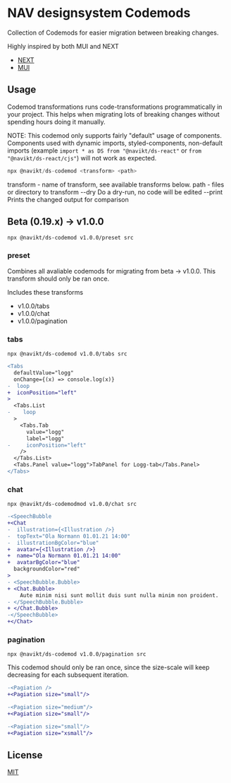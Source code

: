 # NAV designsystem Codemods

Collection of Codemods for easier migration between breaking changes.

Highly inspired by both MUI and NEXT

- [NEXT](https://nextjs.org/docs/advanced-features/codemods)
- [MUI](https://github.com/mui/material-ui/tree/master/packages/mui-codemod)

## Usage

Codemod transformations runs code-transformations programmatically in your project. This helps when migrating lots of breaking changes without spending hours doing it manually.

NOTE: This codemod only supports fairly "default" usage of components. Components used with dynamic imports, styled-components, non-default imports (example `import * as DS from "@navikt/ds-react"` or `from "@navikt/ds-react/cjs"`) will not work as expected.

```javascript
npx @navikt/ds-codemod <transform> <path>
```

transform - name of transform, see available transforms below.
path - files or directory to transform
--dry Do a dry-run, no code will be edited
--print Prints the changed output for comparison

## Beta (0.19.x) -> v1.0.0

`npx @navikt/ds-codemod v1.0.0/preset src`

### preset

Combines all avaliable codemods for migrating from beta -> v1.0.0. This transform should only be ran once.

Includes these transforms

- v1.0.0/tabs
- v1.0.0/chat
- v1.0.0/pagination

### tabs

`npx @navikt/ds-codemod v1.0.0/tabs src`

```diff
<Tabs
  defaultValue="logg"
  onChange={(x) => console.log(x)}
-  loop
+  iconPosition="left"
>
  <Tabs.List
-    loop
  >
    <Tabs.Tab
      value="logg"
      label="logg"
-     iconPosition="left"
    />
  </Tabs.List>
  <Tabs.Panel value="logg">TabPanel for Logg-tab</Tabs.Panel>
</Tabs>
```

### chat

`npx @navikt/ds-codemodmod v1.0.0/chat src`

```diff
-<SpeechBubble
+<Chat
-  illustration={<Illustration />}
-  topText="Ola Normann 01.01.21 14:00"
-  illustrationBgColor="blue"
+  avatar={<Illustration />}
+  name="Ola Normann 01.01.21 14:00"
+  avatarBgColor="blue"
  backgroundColor="red"
>
- <SpeechBubble.Bubble>
+ <Chat.Bubble>
    Aute minim nisi sunt mollit duis sunt nulla minim non proident.
- </SpeechBubble.Bubble>
+ </Chat.Bubble>
-</SpeechBubble>
+</Chat>
```

### pagination

`npx @navikt/ds-codemod v1.0.0/pagination src`

This codemod should only be ran once, since the size-scale will keep decreasing for each subsequent iteration.

```diff
-<Pagiation />
+<Pagiation size="small"/>

-<Pagiation size="medium"/>
+<Pagiation size="small"/>

-<Pagiation size="small"/>
+<Pagiation size="xsmall"/>
```

## License

[MIT](https://github.com/navikt/Designsystemet/blob/master/LICENCE)
